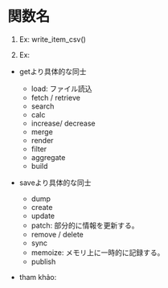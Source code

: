 # 関数名
1. Ex: write_item_csv()

2. Ex: 
- getより具体的な同士
    - load: ファイル読込
    - fetch / retrieve
    - search
    - calc
    - increase/ decrease
    - merge
    - render
    - filter
    - aggregate
    - build
   
- saveより具体的な同士
    - dump
    - create
    - update
    - patch: 部分的に情報を更新する。
    - remove / delete
    - sync
    - memoize: メモリ上に一時的に記録する。
    - publish
- tham khảo: 
